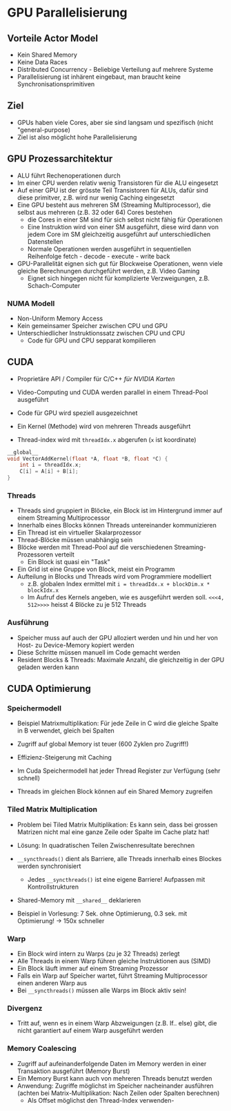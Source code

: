 # GPU Parallelisierung

## Vorteile Actor Model
- Kein Shared Memory
- Keine Data Races
- Distributed Concurrency - Beliebige Verteilung auf mehrere Systeme
- Parallelisierung ist inhärent eingebaut, man braucht keine Synchronisationsprimitiven

## Ziel
- GPUs haben viele Cores, aber sie sind langsam und spezifisch (nicht "general-purpose)
- Ziel ist also möglicht hohe Parallelisierung

## GPU Prozessarchitektur
- ALU führt Rechenoperationen durch
- Im einer CPU werden relativ wenig Transistoren für die ALU eingesetzt
- Auf einer GPU ist der grösste Teil Transistoren für ALUs, dafür sind diese primitver, z.B. wird nur wenig Caching eingesetzt
- Eine GPU besteht aus mehreren SM (Streaming Multiprocessor), die selbst aus mehreren (z.B. 32 oder 64) Cores bestehen
    - die Cores in einer SM sind für sich selbst nicht fähig für Operationen
    - Eine Instruktion wird von einer SM ausgeführt, diese wird dann von jedem Core im SM gleichzeitig ausgeführt auf unterschiedlichen Datenstellen
    - Normale Operationen werden ausgeführt in sequentiellen Reihenfolge fetch - decode - execute - write back
- GPU-Parallelität eignen sich gut für Blockweise Operationen, wenn viele gleiche Berechnungen durchgeführt werden, z.B. Video Gaming
    - Eignet sich hingegen nicht für komplizierte Verzweigungen, z.B. Schach-Computer
### NUMA Modell
- Non-Uniform Memory Access
- Kein gemeinsamer Speicher zwischen CPU und GPU
- Unterschiedlicher Instruktionssatz zwischen CPU und CPU
    - Code für GPU und CPU sepparat kompilieren

## CUDA
- Proprietäre API / Compiler für C/C++ *für NVIDIA Karten*
- Video-Computing und CUDA werden parallel in einem Thread-Pool ausgeführt

- Code für GPU wird speziell ausgezeichnet
- Ein Kernel (Methode) wird von mehreren Threads ausgeführt
- Thread-index wird mit `threadIdx.x` abgerufen (`x` ist koordinate)

```c
__global__
void VectorAddKernel(float *A, float *B, float *C) {
    int i = threadIdx.x;
    C[i] = A[i] + B[i];
}
```

### Threads
- Threads sind gruppiert in Blöcke, ein Block ist im Hintergrund immer auf einem Streaming Multiprocessor
- Innerhalb eines Blocks können Threads untereinander kommunizieren
- Ein Thread ist ein virtueller Skalarprozessor
- Thread-Blöcke müssen unabhängig sein
- Blöcke werden mit Thread-Pool auf die verschiedenen Streaming-Prozessoren verteilt
    - Ein Block ist quasi ein "Task"
- Ein Grid ist eine Gruppe von Block, meist ein Programm
- Aufteilung in Blocks und Threads wird vom Programmiere modelliert
    - z.B. globalen Index ermittel mit `i = threadIdx.x + blockDim.x * blockIdx.x`
    - Im Aufruf des Kernels angeben, wie es ausgeführt werden soll. `<<<4, 512>>>>` heisst 4 Blöcke zu je 512 Threads

### Ausführung
- Speicher muss auf auch der GPU alloziert werden und hin und her von Host- zu Device-Memory kopiert werden
- Diese Schritte müssen manuell im Code gemacht werden
- Resident Blocks & Threads: Maximale Anzahl, die gleichzeitig in der GPU geladen werden kann

## CUDA Optimierung

### Speichermodell
- Beispiel Matrixmultiplikation: Für jede Zeile in C wird die gleiche Spalte in B verwendet, gleich bei Spalten
- Zugriff auf global Memory ist teuer (600 Zyklen pro Zugriff!)
- Effizienz-Steigerung mit Caching

- Im Cuda Speichermodell hat jeder Thread Register zur Verfügung (sehr schnell)
- Threads im gleichen Block können auf ein Shared Memory zugreifen

### Tiled Matrix Multiplication
- Problem bei Tiled Matrix Multiplikation: Es kann sein, dass bei grossen Matrizen nicht mal eine ganze Zeile oder Spalte im Cache platz hat!
- Lösung: In quadratischen Teilen Zwischenresultate berechnen

- `__syncthreads()` dient als Barriere, alle Threads innerhalb eines Blockes werden synchronisiert
    - Jedes `__syncthreads()` ist eine eigene Barriere! Aufpassen mit Kontrollstrukturen
- Shared-Memory mit `__shared__` deklarieren
- Beispiel in Vorlesung: 7 Sek. ohne Optimierung, 0.3 sek. mit Optimierung! -> 150x schneller

### Warp
- Ein Block wird intern zu Warps (zu je 32 Threads) zerlegt
- Alle Threads in einem Warp führen gleiche Instruktionen aus (SIMD)
- Ein Block läuft immer auf einem Streaming Prozessor
- Falls ein Warp auf Speicher wartet, führt Streaming Multiprocessor einen anderen Warp aus
- Bei `__syncthreads()` müssen alle Warps im Block aktiv sein!

### Divergenz
- Tritt auf, wenn es in einem Warp Abzweigungen (z.B. If.. else) gibt, die nicht garantiert auf einem Warp ausgeführt werden

### Memory Coalescing
- Zugriff auf aufeinanderfolgende Daten im Memory werden in einer Transaktion ausgeführt (Memory Burst)
- Ein Memory Burst kann auch von mehreren Threads benutzt werden
- Anwendung: Zugriffe möglichst im Speicher nacheinander ausführen (achten bei Matrix-Multiplikation: Nach Zeilen oder Spalten berechnen)
    - Als Offset möglichst den Thread-Index verwenden-
